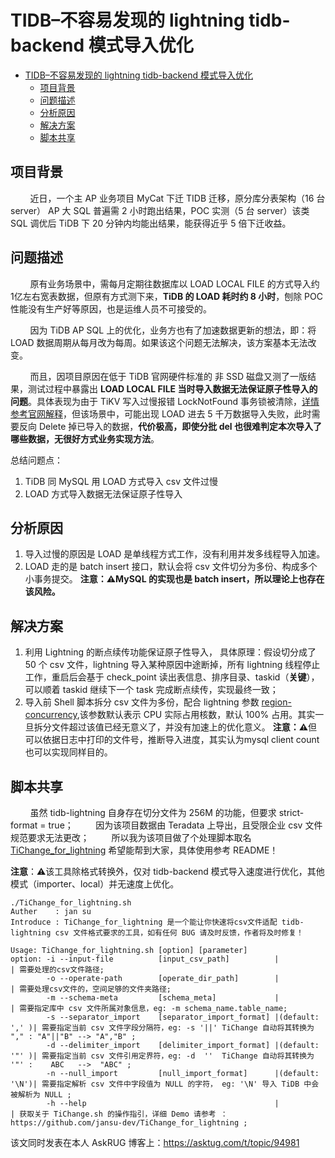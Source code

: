 # TIDB–不容易发现的 lightning tidb-backend 模式导入优化


<!-- TOC -->

- [TIDB–不容易发现的 lightning tidb-backend 模式导入优化](#tidb不容易发现的-lightning-tidb-backend-模式导入优化)
    - [项目背景](#项目背景)
    - [问题描述](#问题描述)
    - [分析原因](#分析原因)
    - [解决方案](#解决方案)
    - [脚本共享](#脚本共享)

<!-- /TOC -->


## 项目背景
&nbsp;&nbsp;&nbsp;&nbsp;&nbsp;&nbsp;&nbsp;&nbsp;近日，一个主 AP 业务项目 MyCat 下迁 TIDB 迁移，原分库分表架构（16 台 server） AP 大 SQL 普遍需 2 小时跑出结果，POC 实测（5 台 server）该类 SQL 调优后 TiDB 下 20 分钟内均能出结果，能获得近乎 5 倍下迁收益。

## 问题描述
&nbsp;&nbsp;&nbsp;&nbsp;&nbsp;&nbsp;&nbsp;&nbsp;原有业务场景中，需每月定期往数据库以 LOAD LOCAL FILE 的方式导入约 1亿左右宽表数据，但原有方式测下来，**TiDB 的 LOAD 耗时约 8 小时**，刨除 POC 性能没有生产好等原因，也是运维人员不可接受的。

&nbsp;&nbsp;&nbsp;&nbsp;&nbsp;&nbsp;&nbsp;&nbsp;因为 TiDB AP SQL 上的优化，业务方也有了加速数据更新的想法，即：将 LOAD 数据周期从每月改为每周。如果该这个问题无法解决，该方案基本无法改变。

&nbsp;&nbsp;&nbsp;&nbsp;&nbsp;&nbsp;&nbsp;&nbsp;而且，因项目原因在低于 TiDB 官网硬件标准的 非 SSD 磁盘又测了一版结果，测试过程中暴露出 **LOAD LOCAL FILE 当时导入数据无法保证原子性导入的问题**。具体表现为由于 TiKV 写入过慢报错  LockNotFound 事务锁被清除，[详情参考官网解释](https://docs.pingcap.com/zh/tidb/dev/troubleshoot-lock-conflicts#锁被清除-locknotfound-错误)，但该场景中，可能出现 LOAD 进去 5 千万数据导入失败，此时需要反向 Delete 掉已导入的数据，**代价极高，即使分批 del 也很难判定本次导入了哪些数据，无很好方式业务实现方法**。

总结问题点：
 1. TiDB 同 MySQL 用 LOAD 方式导入 csv 文件过慢
 2. LOAD 方式导入数据无法保证原子性导入

## 分析原因

1. 导入过慢的原因是 LOAD 是单线程方式工作，没有利用并发多线程导入加速。
2. LOAD 走的是 batch insert 接口，默认会将 csv 文件切分为多份、构成多个小事务提交。
**注意：⚠️MySQL 的实现也是 batch insert，所以理论上也存在该风险。**


## 解决方案

1. 利用 Lightning 的断点续传功能保证原子性导入， 具体原理：假设切分成了 50 个 csv 文件，lightning 导入某种原因中途断掉，所有 lightning 线程停止工作，重启后会基于 check_point 读出表信息、排序目录、taskid（**关键**），可以顺着 taskid 继续下一个 task 完成断点续传，实现最终一致；
2. 导入前 Shell 脚本拆分 csv 文件为多份，配合 lightning 参数 [region-concurrency](https://docs.pingcap.com/zh/tidb/dev/deploy-tidb-lightning#硬件需求),该参数默认表示 CPU 实际占用核数，默认 100% 占用。其实一旦拆分文件超过该值已经无意义了，并没有加速上的优化意义。
**注意：⚠️**但可以依据日志中打印的文件号，推断导入进度，其实认为mysql client count 也可以实现同样目的。


## 脚本共享

&nbsp;&nbsp;&nbsp;&nbsp;&nbsp;&nbsp;&nbsp;&nbsp;虽然 tidb-lightning 自身存在切分文件为 256M 的功能，但要求  strict-format = true；
&nbsp;&nbsp;&nbsp;&nbsp;&nbsp;&nbsp;&nbsp;&nbsp;因为该项目数据由 Teradata 上导出，且受限企业 csv 文件规范要求无法更改；
&nbsp;&nbsp;&nbsp;&nbsp;&nbsp;&nbsp;&nbsp;&nbsp;所以我为该项目做了个处理脚本取名 [TiChange_for_lightning](https://github.com/jansu-dev/TiChange_for_lightning) 希望能帮到大家，具体使用参考 README！

**注意**：⚠️该工具除格式转换外，仅对 tidb-backend 模式导入速度进行优化，其他模式（importer、local）并无速度上优化。

```shell
./TiChange_for_lightning.sh 
Auther    : jan su
Introduce : TiChange_for_lightning 是一个能让你快速将csv文件适配 tidb-lightning csv 文件格式要求的工具，如有任何 BUG 请及时反馈，作者将及时修复！
 
Usage: TiChange_for_lightning.sh [option] [parameter]
option: -i --input-file          [input_csv_path]          |               | 需要处理的csv文件路径;
        -o --operate-path        [operate_dir_path]        |               | 需要处理csv文件的，空间足够的文件夹路径;
        -m --schema-meta         [schema_meta]             |               | 需要指定库中 csv 文件所属对象信息，eg: -m schema_name.table_name;
        -s --separator_import    [separator_import_format] |(default: ',' )| 需要指定当前 csv 文件字段分隔符，eg: -s '||' TiChange 自动将其转换为 "," : "A"||"B" --> "A","B" ;
        -d --delimiter_import    [delimiter_import_format] |(default: '"' )| 需要指定当前 csv 文件引用定界符，eg: -d  ''  TiChange 自动将其转换为 '"' :    ABC   -->  "ABC" ;
        -n --null_import         [null_import_format]      |(default: '\N')| 需要指定解析 csv 文件中字段值为 NULL 的字符， eg: '\N' 导入 TiDB 中会被解析为 NULL ;
        -h --help                                          |               | 获取关于 TiChange.sh 的操作指引，详细 Demo 请参考 ： https://github.com/jansu-dev/TiChange_for_lightning ;
```


该文同时发表在本人 AskRUG 博客上：https://asktug.com/t/topic/94981